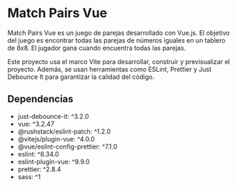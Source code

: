 # Match Pairs Vue

Match Pairs Vue es un juego de parejas desarrollado con Vue.js. El objetivo del juego es encontrar todas las parejas de números iguales en un tablero de 8x8. El jugador gana cuando encuentra todas las parejas.

Este proyecto usa el marco Vite para desarrollar, construir y previsualizar el proyecto. Además, se usan herramientas como ESLint, Prettier y Just Debounce It para garantizar la calidad del código.

## Dependencias

- just-debounce-it: ^3.2.0
- vue: ^3.2.47
- @rushstack/eslint-patch: ^1.2.0
- @vitejs/plugin-vue: ^4.0.0
- @vue/eslint-config-prettier: ^7.1.0
- eslint: ^8.34.0
- eslint-plugin-vue: ^9.9.0
- prettier: ^2.8.4
- sass: ^1
